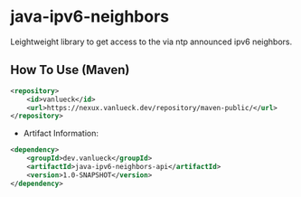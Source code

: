 # java-ipv6-neighbors
Leightweight library to get access to the via ntp announced ipv6 neighbors.

How To Use (Maven)
------
```xml
<repository>
    <id>vanlueck</id>
    <url>https://nexux.vanlueck.dev/repository/maven-public/</url>
</repository>
```
 * Artifact Information:
```xml
<dependency>
    <groupId>dev.vanlueck</groupId>
    <artifactId>java-ipv6-neighbors-api</artifactId>
    <version>1.0-SNAPSHOT</version>
</dependency>
 ```
